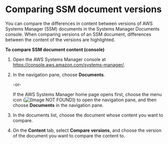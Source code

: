 # Comparing SSM document versions<a name="ssm-comparing"></a>

You can compare the differences in content between versions of AWS Systems Manager \(SSM\) documents in the Systems Manager Documents console\. When comparing versions of an SSM document, differences between the content of the versions are highlighted\.

**To compare SSM document content \(console\)**

1. Open the AWS Systems Manager console at [https://console\.aws\.amazon\.com/systems\-manager/](https://console.aws.amazon.com/systems-manager/)\.

1. In the navigation pane, choose **Documents**\.

   \-or\-

   If the AWS Systems Manager home page opens first, choose the menu icon \(![\[Image NOT FOUND\]](http://docs.aws.amazon.com/systems-manager/latest/userguide/images/menu-icon-small.png)\) to open the navigation pane, and then choose **Documents** in the navigation pane\.

1. In the documents list, choose the document whose content you want to compare\.

1. On the **Content** tab, select **Compare versions**, and choose the version of the document you want to compare the content to\.